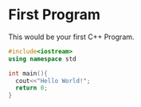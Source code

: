 # First Program

This would be your first C++ Program.
```cpp
#include<iostream>
using namespace std

int main(){
  cout<<"Hello World!"; 
  return 0;
} 
```
